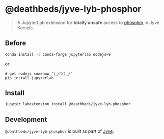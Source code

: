 # @deathbeds/jyve-lyb-phosphor

> A JupyterLab extension for **totally unsafe** access to [phosphor][] in Jyve Kernels.

[phosphor]: https://phosphorjs.github.io

## Before

```bash
conda install -c conda-forge jupyterlab nodejs=8
```

or

```
# get nodejs somehow ¯\_(ツ)_/¯
pip install jupyterlab
```

## Install

```bash
jupyter labextension install @deathbeds/jyve-lyb-phosphor
```

## Development

`@deathbeds/jyve-lyb-phosphor` is built as part of [Jyve](https://github.com/deathbeds/jyve).
